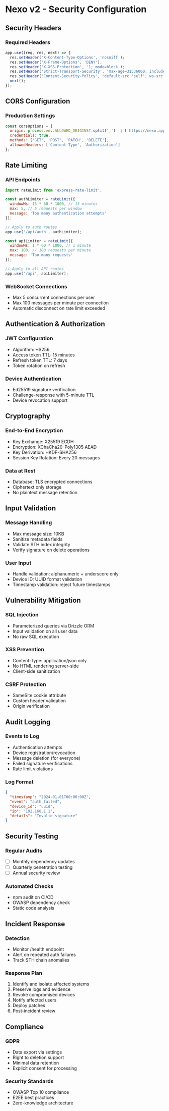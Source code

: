 # Nexo v2 - Security Configuration

## Security Headers

### Required Headers
```javascript
app.use((req, res, next) => {
  res.setHeader('X-Content-Type-Options', 'nosniff');
  res.setHeader('X-Frame-Options', 'DENY');
  res.setHeader('X-XSS-Protection', '1; mode=block');
  res.setHeader('Strict-Transport-Security', 'max-age=31536000; includeSubDomains');
  res.setHeader('Content-Security-Policy', "default-src 'self'; ws-src 'self' wss:;");
  next();
});
```

## CORS Configuration

### Production Settings
```javascript
const corsOptions = {
  origin: process.env.ALLOWED_ORIGINS?.split(',') || ['https://nexo.app'],
  credentials: true,
  methods: ['GET', 'POST', 'PATCH', 'DELETE'],
  allowedHeaders: ['Content-Type', 'Authorization']
};
```

## Rate Limiting

### API Endpoints
```javascript
import rateLimit from 'express-rate-limit';

const authLimiter = rateLimit({
  windowMs: 15 * 60 * 1000, // 15 minutes
  max: 5, // 5 requests per window
  message: 'Too many authentication attempts'
});

// Apply to auth routes
app.use('/api/auth', authLimiter);

const apiLimiter = rateLimit({
  windowMs: 1 * 60 * 1000, // 1 minute
  max: 100, // 100 requests per minute
  message: 'Too many requests'
});

// Apply to all API routes
app.use('/api', apiLimiter);
```

### WebSocket Connections
- Max 5 concurrent connections per user
- Max 100 messages per minute per connection
- Automatic disconnect on rate limit exceeded

## Authentication & Authorization

### JWT Configuration
- Algorithm: HS256
- Access token TTL: 15 minutes
- Refresh token TTL: 7 days
- Token rotation on refresh

### Device Authentication
- Ed25519 signature verification
- Challenge-response with 5-minute TTL
- Device revocation support

## Cryptography

### End-to-End Encryption
- Key Exchange: X25519 ECDH
- Encryption: XChaCha20-Poly1305 AEAD
- Key Derivation: HKDF-SHA256
- Session Key Rotation: Every 20 messages

### Data at Rest
- Database: TLS encrypted connections
- Ciphertext only storage
- No plaintext message retention

## Input Validation

### Message Handling
- Max message size: 10KB
- Sanitize metadata fields
- Validate STH index integrity
- Verify signature on delete operations

### User Input
- Handle validation: alphanumeric + underscore only
- Device ID: UUID format validation
- Timestamp validation: reject future timestamps

## Vulnerability Mitigation

### SQL Injection
- Parameterized queries via Drizzle ORM
- Input validation on all user data
- No raw SQL execution

### XSS Prevention
- Content-Type: application/json only
- No HTML rendering server-side
- Client-side sanitization

### CSRF Protection
- SameSite cookie attribute
- Custom header validation
- Origin verification

## Audit Logging

### Events to Log
- Authentication attempts
- Device registration/revocation
- Message deletion (for everyone)
- Failed signature verifications
- Rate limit violations

### Log Format
```json
{
  "timestamp": "2024-01-01T00:00:00Z",
  "event": "auth_failed",
  "device_id": "uuid",
  "ip": "192.168.1.1",
  "details": "Invalid signature"
}
```

## Security Testing

### Regular Audits
- [ ] Monthly dependency updates
- [ ] Quarterly penetration testing
- [ ] Annual security review

### Automated Checks
- npm audit on CI/CD
- OWASP dependency check
- Static code analysis

## Incident Response

### Detection
- Monitor /health endpoint
- Alert on repeated auth failures
- Track STH chain anomalies

### Response Plan
1. Identify and isolate affected systems
2. Preserve logs and evidence
3. Revoke compromised devices
4. Notify affected users
5. Deploy patches
6. Post-incident review

## Compliance

### GDPR
- Data export via settings
- Right to deletion support
- Minimal data retention
- Explicit consent for processing

### Security Standards
- OWASP Top 10 compliance
- E2EE best practices
- Zero-knowledge architecture